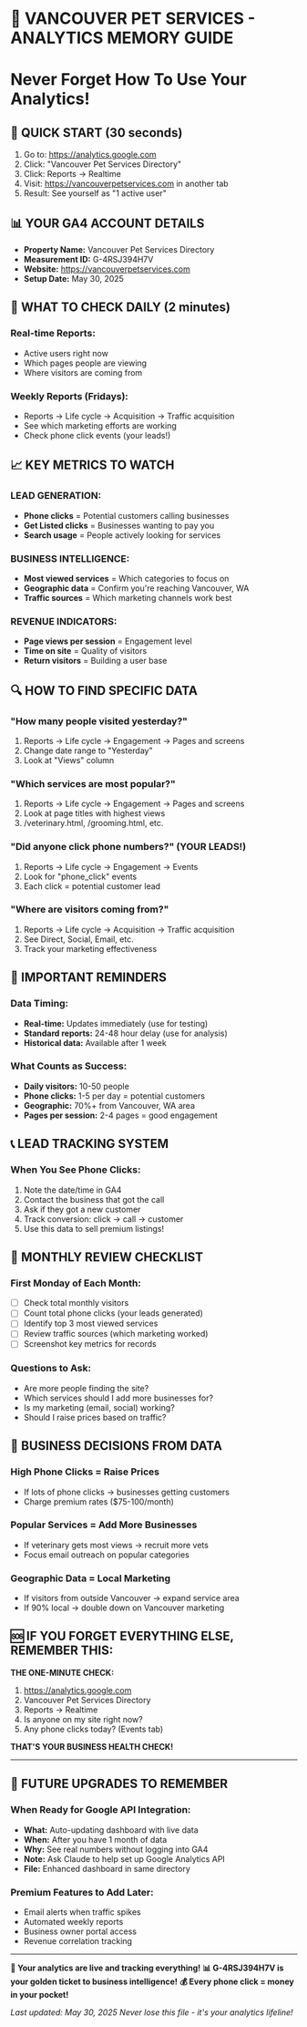 # 🧠 VANCOUVER PET SERVICES - ANALYTICS MEMORY GUIDE
# Never Forget How To Use Your Analytics!

## 🚀 QUICK START (30 seconds)
1. Go to: https://analytics.google.com
2. Click: "Vancouver Pet Services Directory"
3. Click: Reports → Realtime
4. Visit: https://vancouverpetservices.com in another tab
5. Result: See yourself as "1 active user"

## 📊 YOUR GA4 ACCOUNT DETAILS
- **Property Name:** Vancouver Pet Services Directory
- **Measurement ID:** G-4RSJ394H7V
- **Website:** https://vancouverpetservices.com
- **Setup Date:** May 30, 2025

## 🎯 WHAT TO CHECK DAILY (2 minutes)
### Real-time Reports:
- Active users right now
- Which pages people are viewing
- Where visitors are coming from

### Weekly Reports (Fridays):
- Reports → Life cycle → Acquisition → Traffic acquisition
- See which marketing efforts are working
- Check phone click events (your leads!)

## 📈 KEY METRICS TO WATCH

### LEAD GENERATION:
- **Phone clicks** = Potential customers calling businesses
- **Get Listed clicks** = Businesses wanting to pay you
- **Search usage** = People actively looking for services

### BUSINESS INTELLIGENCE:
- **Most viewed services** = Which categories to focus on
- **Geographic data** = Confirm you're reaching Vancouver, WA
- **Traffic sources** = Which marketing channels work best

### REVENUE INDICATORS:
- **Page views per session** = Engagement level
- **Time on site** = Quality of visitors
- **Return visitors** = Building a user base

## 🔍 HOW TO FIND SPECIFIC DATA

### "How many people visited yesterday?"
1. Reports → Life cycle → Engagement → Pages and screens
2. Change date range to "Yesterday"
3. Look at "Views" column

### "Which services are most popular?"
1. Reports → Life cycle → Engagement → Pages and screens
2. Look at page titles with highest views
3. /veterinary.html, /grooming.html, etc.

### "Did anyone click phone numbers?" (YOUR LEADS!)
1. Reports → Life cycle → Engagement → Events
2. Look for "phone_click" events
3. Each click = potential customer lead

### "Where are visitors coming from?"
1. Reports → Life cycle → Acquisition → Traffic acquisition
2. See Direct, Social, Email, etc.
3. Track your marketing effectiveness

## 🚨 IMPORTANT REMINDERS

### Data Timing:
- **Real-time:** Updates immediately (use for testing)
- **Standard reports:** 24-48 hour delay (use for analysis)
- **Historical data:** Available after 1 week

### What Counts as Success:
- **Daily visitors:** 10-50 people
- **Phone clicks:** 1-5 per day = potential customers
- **Geographic:** 70%+ from Vancouver, WA area
- **Pages per session:** 2-4 pages = good engagement

## 📞 LEAD TRACKING SYSTEM

### When You See Phone Clicks:
1. Note the date/time in GA4
2. Contact the business that got the call
3. Ask if they got a new customer
4. Track conversion: click → call → customer
5. Use this data to sell premium listings!

## 🔄 MONTHLY REVIEW CHECKLIST

### First Monday of Each Month:
- [ ] Check total monthly visitors
- [ ] Count total phone clicks (your leads generated)
- [ ] Identify top 3 most viewed services
- [ ] Review traffic sources (which marketing worked)
- [ ] Screenshot key metrics for records

### Questions to Ask:
- Are more people finding the site?
- Which services should I add more businesses for?
- Is my marketing (email, social) working?
- Should I raise prices based on traffic?

## 🎯 BUSINESS DECISIONS FROM DATA

### High Phone Clicks = Raise Prices
- If lots of phone clicks → businesses getting customers
- Charge premium rates ($75-100/month)

### Popular Services = Add More Businesses
- If veterinary gets most views → recruit more vets
- Focus email outreach on popular categories

### Geographic Data = Local Marketing
- If visitors from outside Vancouver → expand service area
- If 90% local → double down on Vancouver marketing

## 🆘 IF YOU FORGET EVERYTHING ELSE, REMEMBER THIS:

**THE ONE-MINUTE CHECK:**
1. https://analytics.google.com
2. Vancouver Pet Services Directory
3. Reports → Realtime
4. Is anyone on my site right now?
5. Any phone clicks today? (Events tab)

**THAT'S YOUR BUSINESS HEALTH CHECK!**

---

## 📱 FUTURE UPGRADES TO REMEMBER

### When Ready for Google API Integration:
- **What:** Auto-updating dashboard with live data
- **When:** After you have 1 month of data
- **Why:** See real numbers without logging into GA4
- **Note:** Ask Claude to help set up Google Analytics API
- **File:** Enhanced dashboard in same directory

### Premium Features to Add Later:
- Email alerts when traffic spikes
- Automated weekly reports
- Business owner portal access
- Revenue correlation tracking

---

**🎉 Your analytics are live and tracking everything!**
**📊 G-4RSJ394H7V is your golden ticket to business intelligence!**
**💰 Every phone click = money in your pocket!**

*Last updated: May 30, 2025*
*Never lose this file - it's your analytics lifeline!*